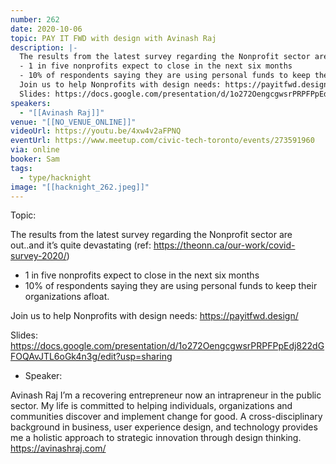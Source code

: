 ```yaml
---
number: 262
date: 2020-10-06
topic: PAY IT FWD with design with Avinash Raj
description: |-
  The results from the latest survey regarding the Nonprofit sector are out..and it’s quite devastating (ref: https://theonn.ca/our-work/covid-survey-2020/)
  - 1 in five nonprofits expect to close in the next six months
  - 10% of respondents saying they are using personal funds to keep their organizations afloat.
  Join us to help Nonprofits with design needs: https://payitfwd.design/
  Slides: https://docs.google.com/presentation/d/1o272OengcgwsrPRPFPpEdj822dGFOQAvJTL6oGk4n3g/edit?usp=sharing
speakers:
  - "[[Avinash Raj]]"
venue: "[[NO_VENUE_ONLINE]]"
videoUrl: https://youtu.be/4xw4v2aFPNQ
eventUrl: https://www.meetup.com/civic-tech-toronto/events/273591960
via: online
booker: Sam
tags:
  - type/hacknight
image: "[[hacknight_262.jpeg]]"
---
```


Topic:

The results from the latest survey regarding the Nonprofit sector are out..and it’s quite devastating (ref: https://theonn.ca/our-work/covid-survey-2020/)
- 1 in five nonprofits expect to close in the next six months
- 10% of respondents saying they are using personal funds to keep their organizations afloat.

Join us to help Nonprofits with design needs: https://payitfwd.design/

Slides: https://docs.google.com/presentation/d/1o272OengcgwsrPRPFPpEdj822dGFOQAvJTL6oGk4n3g/edit?usp=sharing

+ Speaker:

Avinash Raj
I’m a recovering entrepreneur now an intrapreneur in the public sector.
My life is committed to helping individuals, organizations and communities discover and implement change for good. A cross-disciplinary background in business, user experience design, and technology provides me a holistic approach to strategic innovation through design thinking.
https://avinashraj.com/

